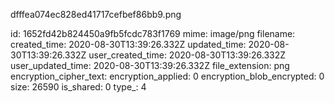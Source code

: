 dfffea074ec828ed41717cefbef86bb9.png

id: 1652fd42b824450a9fb5fcdc783f1769
mime: image/png
filename: 
created_time: 2020-08-30T13:39:26.332Z
updated_time: 2020-08-30T13:39:26.332Z
user_created_time: 2020-08-30T13:39:26.332Z
user_updated_time: 2020-08-30T13:39:26.332Z
file_extension: png
encryption_cipher_text: 
encryption_applied: 0
encryption_blob_encrypted: 0
size: 26590
is_shared: 0
type_: 4